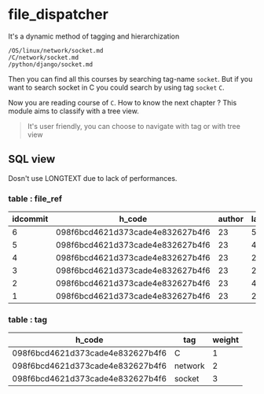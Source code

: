 # file_dispatcher

It's a dynamic method of tagging and hierarchization


```
/OS/linux/network/socket.md
/C/network/socket.md
/python/django/socket.md
```

Then you can find all this courses by searching tag-name `socket`.
But if you want to search socket in C you could search by using tag `socket` `C`.

Now you are reading course of `C`. How to know the next chapter ? This module aims to classify with a tree view.

> It's user friendly, you can choose to navigate with tag or with tree view

## SQL view

Dosn't use LONGTEXT due to lack of performances.


### table : file_ref

|idcommit| h_code | author | last_colab | v | date | active |
|--------|--------|--------|------------|---|------|---|
|6|098f6bcd4621d373cade4e832627b4f6| 23 | 56 | 6 | 20/04/2020|true|
|5|098f6bcd4621d373cade4e832627b4f6| 23 | 47 | 5 | 20/04/2019|false|
|4|098f6bcd4621d373cade4e832627b4f6| 23 | 24 | 3 | 20/04/2019|false|
|3|098f6bcd4621d373cade4e832627b4f6| 23 | 23 | 2 | 20/04/2019|false|
|2|098f6bcd4621d373cade4e832627b4f6| 23 | 47 | 1 | 20/06/2018|false|
|1|098f6bcd4621d373cade4e832627b4f6| 23 | 23 | 0 | 19/06/2018|false|

### table : tag

| h_code | tag | weight |
|--------|--------|------------|
|098f6bcd4621d373cade4e832627b4f6| C | 1 |
|098f6bcd4621d373cade4e832627b4f6| network | 2 |
|098f6bcd4621d373cade4e832627b4f6| socket | 3 |
